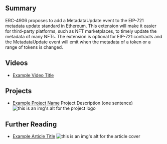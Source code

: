 ## Summary

ERC-4906 proposes to add a MetadataUpdate event to the EIP-721 metadata update standard in Ethereum. This extension will make it easier for third-party platforms, such as NFT marketplaces, to timely update the metadata of many NFTs. The extension is optional for EIP-721 contracts and the MetadataUpdate event will emit when the metadata of a token or a range of tokens is changed.

## Videos

- [Example Video Title](https://www.youtube.com/watch?v=TDGq4aeevgY)

## Projects

- [Example Project Name](https://xxxx.xxx/xxxxx) Project Description (one sentence) ![this is an img's alt for the project logo](https://xxxx.xxx/project-logo.xxx)

## Further Reading

- [Example Article Title](https://xxxx.xxx/xxxxx) ![this is an img's alt for the article cover](https://xxxx.xxx/article-cover.xxx)
